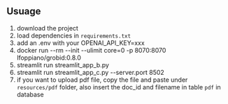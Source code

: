 ## Usuage 

1. download the project
2. load dependencies in `requirements.txt`
3. add an .env with your OPENAI_API_KEY=xxx
4. docker run --rm --init --ulimit core=0 -p 8070:8070 lfoppiano/grobid:0.8.0
5. streamlit run streamlit_app_b.py
6. streamlit run streamlit_app_c.py --server.port 8502
7. if you want to upload pdf file, copy the file and paste under `resources/pdf` folder, also insert the doc_id and filename in table `pdf` in database